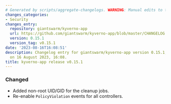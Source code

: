 ```yaml
---
# Generated by scripts/aggregate-changelogs. WARNING: Manual edits to this files will be overwritten.
changes_categories:
- Security
changes_entry:
  repository: giantswarm/kyverno-app
  url: https://github.com/giantswarm/kyverno-app/blob/master/CHANGELOG.md#0151---2023-08-16
  version: 0.15.1
  version_tag: v0.15.1
date: '2023-08-16T16:08:51'
description: Changelog entry for giantswarm/kyverno-app version 0.15.1, published
  on 16 August 2023, 16:08.
title: kyverno-app release v0.15.1
---
```


### Changed
- Added non-root UID/GID for the cleanup jobs.
- Re-enable `PolicyViolation` events for all controllers.

